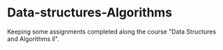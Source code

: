 # Data-structures-Algorithms
Keeping some assignments completed along the course "Data Structures and Algorithms ll".
